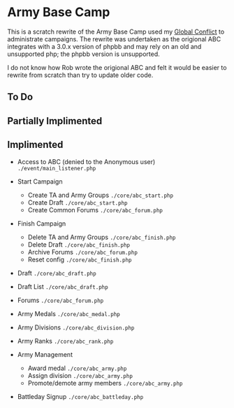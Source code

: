 Army Base Camp
==============
This is a scratch rewrite of the Army Base Camp used my [Global Conflict](http://global-conflict.org/)
to administrate campaigns. The rewrite was undertaken as the origional ABC 
integrates with a 3.0.x version of phpbb and may rely on an old and unsupported
php; the phpbb version is unsupported.

I do not know how Rob wrote the origional ABC and felt it would be easier to 
rewrite from scratch than try to update older code.

To Do
-----

Partially Implimented
---------------------

Implimented
-----------
* Access to ABC (denied to the Anonymous user) `./event/main_listener.php`

* Start Campaign
	* Create TA and Army Groups `./core/abc_start.php`
	* Create Draft `./core/abc_start.php`
	* Create Common Forums `./core/abc_forum.php`

* Finish Campaign
	* Delete TA and Army Groups `./core/abc_finish.php`
	* Delete Draft `./core/abc_finish.php`
	* Archive Forums `./core/abc_forum.php`
	* Reset config `./core/abc_finish.php`

* Draft  `./core/abc_draft.php`

* Draft List `./core/abc_draft.php`

* Forums `./core/abc_forum.php`

* Army Medals `./core/abc_medal.php`

* Army Divisions `./core/abc_division.php`

* Army Ranks `./core/abc_rank.php`

* Army Management
	* Award medal `./core/abc_army.php`
	* Assign division `./core/abc_army.php`
	* Promote/demote army members `./core/abc_army.php`
	
* Battleday Signup `./core/abc_battleday.php`
